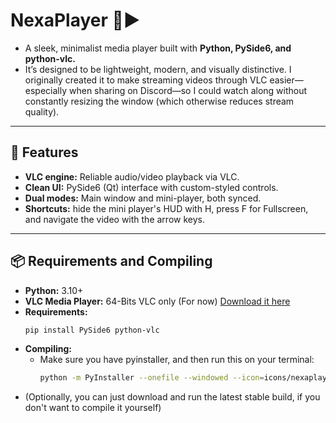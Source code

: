 # NexaPlayer 🎵▶️

- A sleek, minimalist media player built with **Python, PySide6, and python-vlc.** 
- It’s designed to be lightweight, modern, and visually distinctive. I originally created it to make streaming videos through VLC easier—especially when sharing on Discord—so I could watch along without constantly resizing the window (which otherwise reduces stream quality).

---

## 🚀 Features

- **VLC engine:** Reliable audio/video playback via VLC.
- **Clean UI:** PySide6 (Qt) interface with custom-styled controls.
- **Dual modes:** Main window and mini-player, both synced.
- **Shortcuts:** hide the mini player's HUD with H, press F for Fullscreen, and navigate the video with the arrow keys.

---

## 📦 Requirements and Compiling

- **Python:** 3.10+
- **VLC Media Player:** 64-Bits VLC only (For now) [Download it here](https://get.videolan.org/vlc/3.0.21/win64/vlc-3.0.21-win64.exe)
- **Requirements:**
  ```bash
  pip install PySide6 python-vlc

- **Compiling:**
  - Make sure you have pyinstaller, and then run this on your terminal:
    ```bash
    python -m PyInstaller --onefile --windowed --icon=icons/nexaplayer.ico --name NexaPlayer --hidden-import=vlc app.py
- (Optionally, you can just download and run the latest stable build, if you don't want to compile it yourself)


